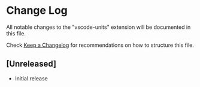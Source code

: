 # Change Log

All notable changes to the "vscode-units" extension will be documented in this file.

Check [Keep a Changelog](http://keepachangelog.com/) for recommendations on how to structure this file.

## [Unreleased]

- Initial release